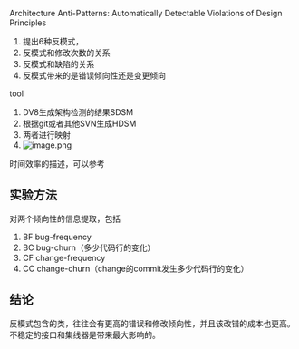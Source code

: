 Architecture Anti-Patterns: Automatically Detectable Violations of Design Principles

 1. 提出6种反模式，
 2. 反模式和修改次数的关系
 3. 反模式和缺陷的关系
 4. 反模式带来的是错误倾向性还是变更倾向

tool
1. DV8生成架构检测的结果SDSM
2. 根据git或者其他SVN生成HDSM
3. 两者进行映射
4. ![image.png](https://obsidian-keyon.oss-cn-beijing.aliyuncs.com/pictures/20231208165456.png)

时间效率的描述，可以参考



## 实验方法
对两个倾向性的信息提取，包括
1. BF bug-frequency
2. BC bug-churn（多少代码行的变化）
3. CF change-frequency
4. CC change-churn（change的commit发生多少代码行的变化）


## 结论

反模式包含的类，往往会有更高的错误和修改倾向性，并且该改错的成本也更高。不稳定的接口和集线器是带来最大影响的。
